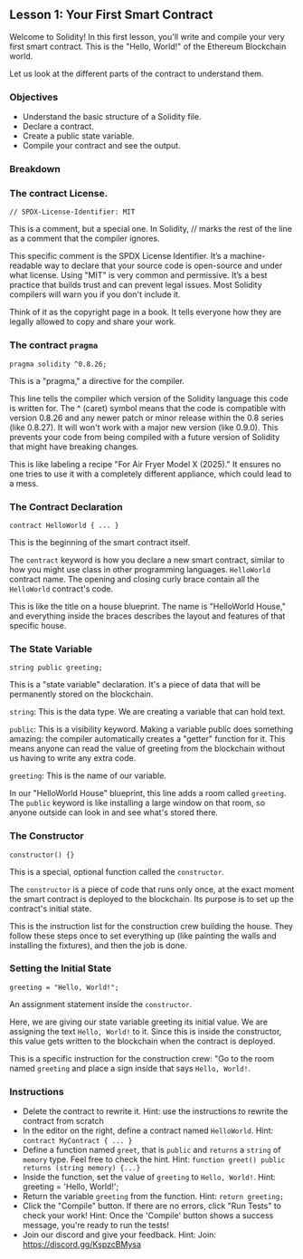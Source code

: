 ## Lesson 1: Your First Smart Contract

Welcome to Solidity! In this first lesson, you'll write and compile your very first smart contract. This is the "Hello, World!" of the Ethereum Blockchain world.

Let us look at the different parts of the contract to understand them.

### Objectives

- Understand the basic structure of a Solidity file.
- Declare a contract.
- Create a public state variable.
- Compile your contract and see the output.

### Breakdown
### The contract License. 

```solidity
// SPDX-License-Identifier: MIT
```
This is a comment, but a special one. In Solidity, // marks the rest of the line as a comment that the compiler ignores.

This specific comment is the SPDX License Identifier. It’s a machine-readable way to declare that your source code is open-source and under what license. Using "MIT" is very common and permissive. It’s a best practice that builds trust and can prevent legal issues. Most Solidity compilers will warn you if you don't include it.

Think of it as the copyright page in a book. It tells everyone how they are legally allowed to copy and share your work.

### The contract `pragma`
```solidity 
pragma solidity ^0.8.26;
```

This is a "pragma," a directive for the compiler.

This line tells the compiler which version of the Solidity language this code is written for. The ^ (caret) symbol means that the code is compatible with version 0.8.26 and any newer patch or minor release within the 0.8 series (like 0.8.27). It will won't work with a major new version (like 0.9.0). This prevents your code from being compiled with a future version of Solidity that might have breaking changes.

This is like labeling a recipe "For Air Fryer Model X (2025)." It ensures no one tries to use it with a completely different appliance, which could lead to a mess.

### The Contract Declaration
```solidity
contract HelloWorld { ... }
```

This is the beginning of the smart contract itself.

The `contract` keyword is how you declare a new smart contract, similar to how you might use class in other programming languages. `HelloWorld` contract name. The opening and closing curly brace contain all the `HelloWorld` contract's code.

This is like the title on a house blueprint. The name is "HelloWorld House," and everything inside the braces describes the layout and features of that specific house.

### The State Variable
```solidity 
string public greeting;
```

This is a "state variable" declaration. It's a piece of data that will be permanently stored on the blockchain.

`string`: This is the data type. We are creating a variable that can hold text.

`public`: This is a visibility keyword. Making a variable public does something amazing: the compiler automatically creates a "getter" function for it. This means anyone can read the value of greeting from the blockchain without us having to write any extra code.

`greeting`: This is the name of our variable.

In our "HelloWorld House" blueprint, this line adds a room called `greeting`. The `public` keyword is like installing a large window on that room, so anyone outside can look in and see what's stored there.

### The Constructor
```solidity 
constructor() {}
```

This is a special, optional function called the `constructor`.

The `constructor` is a piece of code that runs only once, at the exact moment the smart contract is deployed to the blockchain. Its purpose is to set up the contract's initial state.

This is the instruction list for the construction crew building the house. They follow these steps once to set everything up (like painting the walls and installing the fixtures), and then the job is done.

### Setting the Initial State
```solidity
greeting = "Hello, World!";
```
An assignment statement inside the `constructor`.

Here, we are giving our state variable greeting its initial value. We are assigning the text `Hello, World!` to it. Since this is inside the constructor, this value gets written to the blockchain when the contract is deployed.

This is a specific instruction for the construction crew: "Go to the room named `greeting` and place a sign inside that says `Hello, World!`.


### Instructions

-   Delete the contract to rewrite it.
    Hint: use the instructions to rewrite the contract from scratch
-   In the editor on the right, define a contract named `HelloWorld`.
    Hint: `contract MyContract { ... }`
-   Define a function named `greet`, that is `public` and `returns` a `string` of `memory` type. Feel free to check the hint.
    Hint: `function greet() public returns (string memory) {...}`
-   Inside the function, set the value of `greeting` to `Hello, World!`. 
    Hint: greeting = 'Hello, World!';
-   Return the variable `greeting` from the function.
    Hint: `return greeting;`
-   Click the "Compile" button. If there are no errors, click "Run Tests" to check your work!
    Hint: Once the 'Compile' button shows a success message, you're ready to run the tests!
-   Join our discord and give your feedback.
    Hint: Join: https://discord.gg/KspzcBMysa